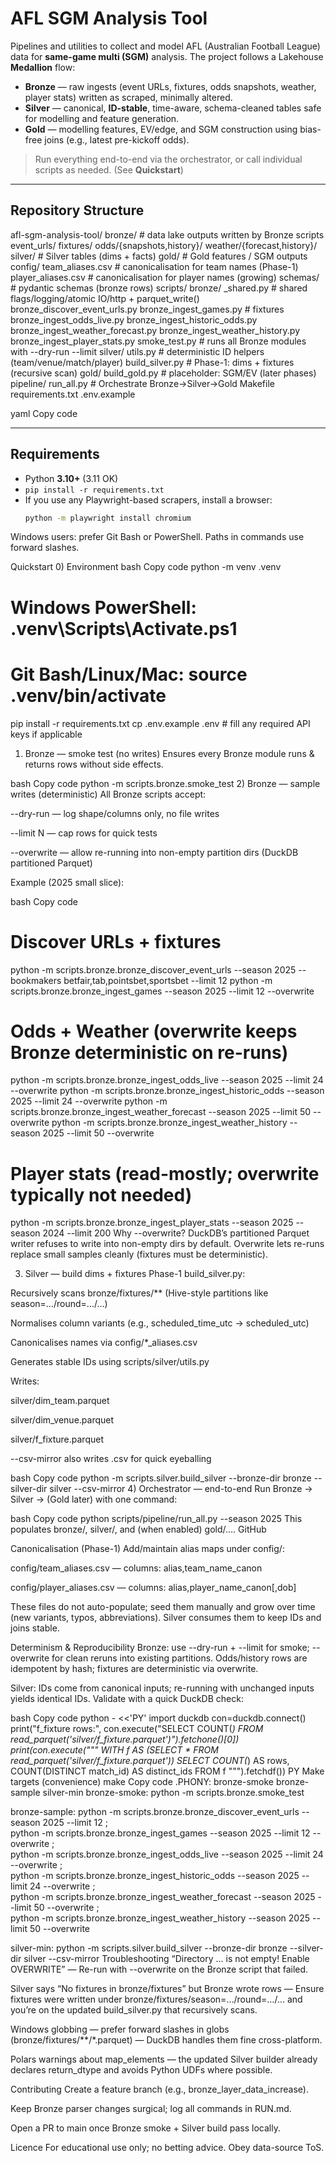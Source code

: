 ﻿# AFL SGM Analysis Tool

Pipelines and utilities to collect and model AFL (Australian Football League) data for **same-game multi (SGM)** analysis. The project follows a Lakehouse **Medallion** flow:

- **Bronze** — raw ingests (event URLs, fixtures, odds snapshots, weather, player stats) written as scraped, minimally altered.
- **Silver** — canonical, **ID-stable**, time-aware, schema-cleaned tables safe for modelling and feature generation.
- **Gold** — modelling features, EV/edge, and SGM construction using bias-free joins (e.g., latest pre-kickoff odds).

> Run everything end-to-end via the orchestrator, or call individual scripts as needed. (See **Quickstart**)
  
---

## Repository Structure

afl-sgm-analysis-tool/
bronze/ # data lake outputs written by Bronze scripts
event_urls/ fixtures/ odds/{snapshots,history}/ weather/{forecast,history}/
silver/ # Silver tables (dims + facts)
gold/ # Gold features / SGM outputs
config/
team_aliases.csv # canonicalisation for team names (Phase-1)
player_aliases.csv # canonicalisation for player names (growing)
schemas/ # pydantic schemas (bronze rows)
scripts/
bronze/
_shared.py # shared flags/logging/atomic IO/http + parquet_write()
bronze_discover_event_urls.py
bronze_ingest_games.py # fixtures
bronze_ingest_odds_live.py
bronze_ingest_historic_odds.py
bronze_ingest_weather_forecast.py
bronze_ingest_weather_history.py
bronze_ingest_player_stats.py
smoke_test.py # runs all Bronze modules with --dry-run --limit
silver/
utils.py # deterministic ID helpers (team/venue/match/player)
build_silver.py # Phase-1: dims + fixtures (recursive scan)
gold/
build_gold.py # placeholder: SGM/EV (later phases)
pipeline/
run_all.py # Orchestrate Bronze→Silver→Gold
Makefile
requirements.txt
.env.example

yaml
Copy code

---

## Requirements

- Python **3.10+** (3.11 OK)  
- `pip install -r requirements.txt`  
- If you use any Playwright-based scrapers, install a browser:
  ```bash
  python -m playwright install chromium
Windows users: prefer Git Bash or PowerShell. Paths in commands use forward slashes.

Quickstart
0) Environment
bash
Copy code
python -m venv .venv
# Windows PowerShell:   .venv\Scripts\Activate.ps1
# Git Bash/Linux/Mac:   source .venv/bin/activate
pip install -r requirements.txt
cp .env.example .env   # fill any required API keys if applicable
1) Bronze — smoke test (no writes)
Ensures every Bronze module runs & returns rows without side effects.

bash
Copy code
python -m scripts.bronze.smoke_test
2) Bronze — sample writes (deterministic)
All Bronze scripts accept:

--dry-run — log shape/columns only, no file writes

--limit N — cap rows for quick tests

--overwrite — allow re-running into non-empty partition dirs (DuckDB partitioned Parquet)

Example (2025 small slice):

bash
Copy code
# Discover URLs + fixtures
python -m scripts.bronze.bronze_discover_event_urls --season 2025 --bookmakers betfair,tab,pointsbet,sportsbet --limit 12
python -m scripts.bronze.bronze_ingest_games         --season 2025 --limit 12 --overwrite

# Odds + Weather (overwrite keeps Bronze deterministic on re-runs)
python -m scripts.bronze.bronze_ingest_odds_live     --season 2025 --limit 24 --overwrite
python -m scripts.bronze.bronze_ingest_historic_odds --season 2025 --limit 24 --overwrite
python -m scripts.bronze.bronze_ingest_weather_forecast --season 2025 --limit 50 --overwrite
python -m scripts.bronze.bronze_ingest_weather_history  --season 2025 --limit 50 --overwrite

# Player stats (read-mostly; overwrite typically not needed)
python -m scripts.bronze.bronze_ingest_player_stats  --season 2025 --season 2024 --limit 200
Why --overwrite? DuckDB’s partitioned Parquet writer refuses to write into non-empty dirs by default. Overwrite lets re-runs replace small samples cleanly (fixtures must be deterministic).

3) Silver — build dims + fixtures
Phase-1 build_silver.py:

Recursively scans bronze/fixtures/** (Hive-style partitions like season=…/round=…/…)

Normalises column variants (e.g., scheduled_time_utc → scheduled_utc)

Canonicalises names via config/*_aliases.csv

Generates stable IDs using scripts/silver/utils.py

Writes:

silver/dim_team.parquet

silver/dim_venue.parquet

silver/f_fixture.parquet

--csv-mirror also writes .csv for quick eyeballing

bash
Copy code
python -m scripts.silver.build_silver --bronze-dir bronze --silver-dir silver --csv-mirror
4) Orchestrator — end-to-end
Run Bronze → Silver → (Gold later) with one command:

bash
Copy code
python scripts/pipeline/run_all.py --season 2025
This populates bronze/, silver/, and (when enabled) gold/…. 
GitHub

Canonicalisation (Phase-1)
Add/maintain alias maps under config/:

config/team_aliases.csv — columns: alias,team_name_canon

config/player_aliases.csv — columns: alias,player_name_canon[,dob]

These files do not auto-populate; seed them manually and grow over time (new variants, typos, abbreviations). Silver consumes them to keep IDs and joins stable.

Determinism & Reproducibility
Bronze: use --dry-run + --limit for smoke; --overwrite for clean reruns into existing partitions. Odds/history rows are idempotent by hash; fixtures are deterministic via overwrite.

Silver: IDs come from canonical inputs; re-running with unchanged inputs yields identical IDs. Validate with a quick DuckDB check:

bash
Copy code
python - <<'PY'
import duckdb
con=duckdb.connect()
print("f_fixture rows:",
      con.execute("SELECT COUNT(*) FROM read_parquet('silver/f_fixture.parquet')").fetchone()[0])
print(con.execute("""
WITH f AS (SELECT * FROM read_parquet('silver/f_fixture.parquet'))
SELECT COUNT(*) AS rows, COUNT(DISTINCT match_id) AS distinct_ids FROM f
""").fetchdf())
PY
Make targets (convenience)
make
Copy code
.PHONY: bronze-smoke bronze-sample silver-min
bronze-smoke:
	python -m scripts.bronze.smoke_test

bronze-sample:
	python -m scripts.bronze.bronze_discover_event_urls --season 2025 --limit 12 ;\
	python -m scripts.bronze.bronze_ingest_games --season 2025 --limit 12 --overwrite ;\
	python -m scripts.bronze.bronze_ingest_odds_live --season 2025 --limit 24 --overwrite ;\
	python -m scripts.bronze.bronze_ingest_historic_odds --season 2025 --limit 24 --overwrite ;\
	python -m scripts.bronze.bronze_ingest_weather_forecast --season 2025 --limit 50 --overwrite ;\
	python -m scripts.bronze.bronze_ingest_weather_history --season 2025 --limit 50 --overwrite

silver-min:
	python -m scripts.silver.build_silver --bronze-dir bronze --silver-dir silver --csv-mirror
Troubleshooting
“Directory … is not empty! Enable OVERWRITE” — Re-run with --overwrite on the Bronze script that failed.

Silver says “No fixtures in bronze/fixtures” but Bronze wrote rows — Ensure fixtures were written under bronze/fixtures/season=…/round=…/… and you’re on the updated build_silver.py that recursively scans.

Windows globbing — prefer forward slashes in globs (bronze/fixtures/**/*.parquet) — DuckDB handles them fine cross-platform.

Polars warnings about map_elements — the updated Silver builder already declares return_dtype and avoids Python UDFs where possible.

Contributing
Create a feature branch (e.g., bronze_layer_data_increase).

Keep Bronze parser changes surgical; log all commands in RUN.md.

Open a PR to main once Bronze smoke + Silver build pass locally.

Licence
For educational use only; no betting advice. Obey data-source ToS.